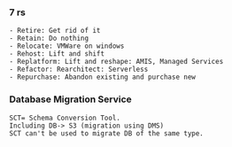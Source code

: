 ### 7 rs

    - Retire: Get rid of it
    - Retain: Do nothing
    - Relocate: VMWare on windows
    - Rehost: Lift and shift
    - Replatform: Lift and reshape: AMIS, Managed Services
    - Refactor: Rearchitect: Serverless
    - Repurchase: Abandon existing and purchase new

### Database Migration Service

    SCT= Schema Conversion Tool.
    Including DB-> S3 (migration using DMS)
    SCT can't be used to migrate DB of the same type.
